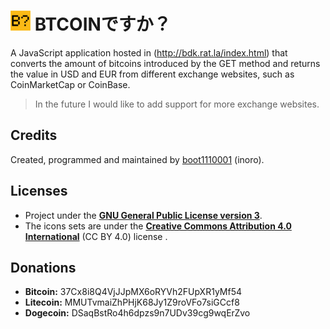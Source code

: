 # ![](./public/img/logo1-32.png) BTCOINですか？

A JavaScript application hosted in (http://bdk.rat.la/index.html) that converts the amount of bitcoins introduced by the GET method and returns the value in USD and EUR from different exchange websites, such as CoinMarketCap or CoinBase.

> In the future I would like to add support for more exchange websites.

## Credits

Created, programmed and maintained by [boot1110001](https://github.com/boot1110001) (inoro).

## Licenses

- Project under the __[GNU General Public License version 3](https://www.gnu.org/licenses/gpl.txt)__.
- The icons sets are under the __[Creative Commons Attribution 4.0 International](https://creativecommons.org/licenses/by/4.0/)__ (CC BY 4.0) license .

## Donations

- __Bitcoin:__ 37Cx8i8Q4VjJJpMX6oRYVh2FUpXR1yMf54
- __Litecoin:__ MMUTvmaiZhPHjK68Jy1Z9roVFo7siGCcf8
- __Dogecoin:__ DSaqBstRo4h6dpzs9n7UDv39cg9wqErZvo
